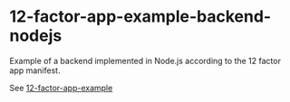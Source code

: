 # 12-factor-app-example-backend-nodejs
Example of a backend implemented in Node.js according to the 12 factor app manifest.

See [12-factor-app-example](https://github.com/maiermic/12-factor-app-example)